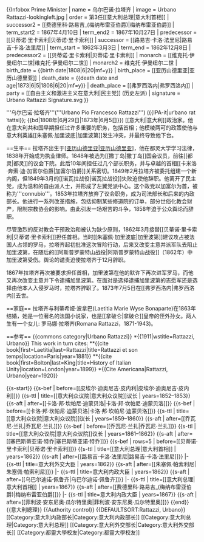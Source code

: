 {{Infobox Prime Minister 
| name         = 乌尔巴诺·拉塔齐
| image        = Urbano Rattazzi-lookingleft.jpg
| order        = 第3任[[意大利总理|意大利首相]]
| successor2   = [[费德里科·路易吉_(梅纳布雷亚伯爵)|梅纳布雷亚伯爵]]
| term_start2  = 1867年4月10日
| term_end2    = 1867年10月27日
| predecessor  = [[贝蒂诺·里卡索利|贝蒂诺·里卡索利]]
| successor    = [[路易吉·卡洛·法里尼|路易吉·卡洛·法里尼]]
| term_start   = 1862年3月3日
| term_end     = 1862年12月8日
| predecessor2 = [[贝蒂诺·里卡索利|贝蒂诺·里卡索利]]
| monarch      = [[维克托·伊曼纽尔二世|维克托·伊曼纽尔二世]]
| monarch2     = 维克托·伊曼纽尔二世
| birth_date   = {{birth date|1808|6|20|mf=y}}
| birth_place  = [[亚历山德里亚|亚历山德里亚]]
| death_date   = {{death date and age|1873|6|5|1808|6|20|mf=y}}
| death_place  = [[弗罗西洛内|弗罗西洛内]]
| party        = [[自由主义和激进主义在意大利|民主党]] (历史左派)
| signature    = Urbano Rattazzi Signature.svg
}}

'''乌尔巴诺·拉塔齐'''('''Urbano Pio Francesco Rattazzi''') ({{IPA-it|urˈbano ratˈtattsi}}; {{bd|1808年|6月29日|1873年|6月5日}})  [[意大利|意大利]]政治家。他在意大利共和国早期担任过许多重要的职务，包括首相；他模棱两可的政策使他与意大利英雄[[朱塞佩·加里波底|加里波第]]发生冲突，并最终导致他下台。

==生平==
拉塔齐出生于[[亚历山德里亚|亚历山德里亚]]([[皮埃蒙特|皮埃蒙特]])，他在都灵大学学习法律，1838年开始成为执业律师。1848年被选为[[撒丁岛|撒丁岛]]国会议员，前往[[都灵|都灵]]的议会下院。此后10年间担任过几个部长职务，并与卓越的首相[[卡米洛·奔索·迪·加富尔伯爵|加富尔伯爵]]关系密切。1849年2月拉塔齐被委托组建一个新内阁，但1849年3月的[[诺瓦拉战役|诺瓦拉战役]]失败迫使他辞职。他离开了民主党，成为温和的自由派人士，并形成了左翼党派中心。这个政党以加富尔为首，被称为'''connubio'''。1853年拉塔齐放弃了议会职务，成为司法部长和后来的内政部长。他进行一系列改革措施，包括抑制某些修道院的订单，部分世俗化教会财产，限制宗教协会的影响。由此引发一场艰苦的斗争，1858年迫于公众舆论而辞职。

尽管激烈的反对教会干预政治和被认为缺少原则，1862年3月接替[[贝蒂诺·里卡索利|贝蒂诺·里卡索利]]担任首相。当时[[朱塞佩·加里波底|加里波第]]建议攻占被法国人占领的罗马，拉塔齐起初批准这次冒险行动，后来又改变主意并派军队去阻止加里波第，在随后的[[阿斯普罗蒙特山战役|阿斯普罗蒙特山战役]]（1862年）中加里波第受伤。舆论的谴责迫使拉塔齐于12月辞职。

1867年拉塔齐再次被要求担任首相，加里波第在他的默许下再次进军罗马，而他又再次改变主意并下令逮捕加里波第。在面对是选择逮捕加里波第的志愿军还是选择由他本人入侵罗马时，拉塔齐辞职了。1873年7月5日在[[弗罗西洛内|弗罗西洛内]]去世。

==家庭==
拉塔齐与利蒂希娅·波拿巴(Laetitia Marie Wyse Bonaparte)在1863年结婚，她是一位著名的法国小说家，也是[[拿破仑|拿破仑]]皇帝的侄外孙女。两人生有一个女儿: 罗马娜·拉塔齐(Romana Rattazzi，1871-1943)。

==参考==
{{commons category|Urbano Rattazzi}}
*{{1911|wstitle=Rattazzi, Urbano}} This work in turn cites:
**{{cite book|first=Laetitia|last=Rattazzi|title=Rattazzi et son temps|location=Paris|year=1881}}
**{{cite book|first=Bolton|last=King|title=History of Italian Unity|location=London|year=1899}}
*{{Cite Americana|Rattazzi, Urbano|year=1920}}

{{s-start}}
{{s-bef | before=[[皮埃尔·迪奥尼吉·皮内利|皮埃尔·迪奥尼吉·皮内利]]}}
{{s-ttl | title=[[意大利众议院|意大利众议院]]议长 | years=1852–1853}}
{{s-aft | after=[[卡洛·邦·坎帕尼·迪蒙贝洛|卡洛·邦·坎帕尼·迪蒙贝洛]]}}
{{s-bef | before=[[卡洛·邦·坎帕尼·迪蒙贝洛|卡洛·邦·坎帕尼·迪蒙贝洛]]}}
{{s-ttl | title=[[意大利众议院|意大利众议院]]议长 | years=1859–1860}}
{{s-aft | after=[[乔瓦尼·兰扎|乔瓦尼·兰扎]]}}
{{s-bef | before=[[乔瓦尼·兰扎|乔瓦尼·兰扎]]}}
{{s-ttl | title=[[意大利众议院|意大利众议院]]议长 | years=1861–1862}}
{{s-aft | after=[[塞巴斯蒂亚诺·特乔|塞巴斯蒂亚诺·特乔]]}}
{{s-bef | rows=5 | before=[[贝蒂诺·里卡索利|贝蒂诺·里卡索利]]}}
{{s-ttl | title=[[意大利总理|意大利首相]] | years=1862}}
{{s-aft | after=[[路易吉·卡洛·法里尼|路易吉·卡洛·法里尼]]}}
|-
{{s-ttl | title=意大利外交大臣 | years=1862}}
{{s-aft | after=[[朱塞佩·帕索利尼|朱塞佩·帕索利尼]]}}
|-
{{s-ttl | title=意大利内政大臣 | years=1862}}
{{s-aft | after=[[乌巴尔迪诺·佩鲁齐|乌巴尔迪诺·佩鲁齐]]}}
|-
{{s-ttl | title=[[意大利总理|意大利首相]] | years=1867}}
{{s-aft | after=[[费德里科·路易吉_(梅纳布雷亚伯爵)|梅纳布雷亚伯爵]]}}
|-
{{s-ttl | title=意大利内政大臣 | years=1867}}
{{s-aft | after=[[菲利波·安东尼奥·瓜尔特里奥|菲利波·安东尼奥·瓜尔特里奥]]}}
{{end}}
{{意大利總理}}
{{Authority control}}
{{DEFAULTSORT:Rattazzi, Urbano}}
[[Category:意大利内政部长|Category:意大利内政部长]]
[[Category:意大利总理|Category:意大利总理]]
[[Category:意大利外交部长|Category:意大利外交部长]]
[[Category:都靈大學校友|Category:都靈大學校友]]